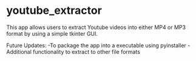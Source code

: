 # youtube_extractor
This app allows users to extract Youtube videos into either MP4 or MP3 format by using a simple tkinter GUI.

Future Updates:
-To package the app into a executable using pyinstaller
-Additional functionality to extract to other file formats